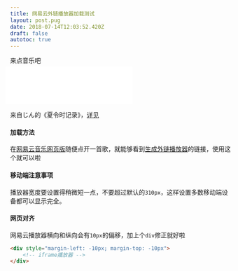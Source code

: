 ```yaml
---
title: 网易云外链播放器加载测试
layout: post.pug
date: 2018-07-14T12:03:52.420Z
draft: false
autotoc: true
---
```


来点音乐吧

<div style="margin-left: -10px; margin-top: -10px">
<iframe frameborder="no" border="0" marginwidth="0" marginheight="0" width=290 height=86 src="//music.163.com/outchain/player?type=2&id=29850631&auto=0&height=66"></iframe>
</div>

来自じん的《夏令时记录》，[详见](https://zh.moegirl.org/%E5%A4%8F%E4%BB%A4%E6%97%B6%E8%AE%B0%E5%BD%95)

#### 加载方法

在[网易云音乐网页版](http://music.163.com/#)随便点开一首歌，就能够看到<u>生成外链播放器</u>的链接，使用这个就可以啦

#### 移动端注意事项

播放器宽度要设置得稍微短一点，不要超过默认的`310px`，这样设置多数移动端设备都可以显示完全。

#### 网页对齐

网易云播放器横向和纵向会有`10px`的偏移，加上个`div`修正就好啦

```html
<div style="margin-left: -10px; margin-top: -10px">
    <!-- iframe播放器 -->
</div>
```

